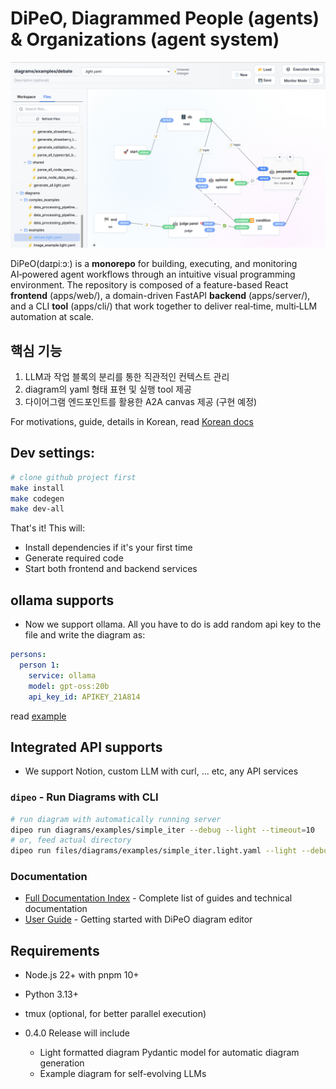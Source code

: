 # DiPeO, Diagrammed People (agents) & Organizations (agent system)
![image info](/docs/actual_screenshot.png)

DiPeO(daɪpiːɔː) is a **monorepo** for building, executing, and monitoring AI‑powered agent workflows through an intuitive visual programming environment. The repository is composed of a feature-based React **frontend** (apps/web/), a domain-driven FastAPI **backend** (apps/server/), and a CLI **tool** (apps/cli/) that work together to deliver real‑time, multi‑LLM automation at scale.

## 핵심 기능

1. LLM과 작업 블록의 분리를 통한 직관적인 컨텍스트 관리
2. diagram의 yaml 형태 표현 및 실행 tool 제공
3. 다이어그램 엔드포인트를 활용한 A2A canvas 제공 (구현 예정)

For motivations, guide, details in Korean, read [Korean docs](docs/korean/index.md)

## Dev settings:

```bash
# clone github project first
make install
make codegen
make dev-all
```

That's it! This will:
- Install dependencies if it's your first time
- Generate required code
- Start both frontend and backend services

## ollama supports
- Now we support ollama. All you have to do is add random api key to the file and write the diagram as:
```yaml
persons:
  person 1:
    service: ollama
    model: gpt-oss:20b
    api_key_id: APIKEY_21A814
```
read [example](files/diagrams/examples/simple_iter_ollama.light.yaml)

## Integrated API supports
- We support Notion, custom LLM with curl, ... etc, any API services


### `dipeo` - Run Diagrams with CLI
```bash
# run diagram with automatically running server
dipeo run diagrams/examples/simple_iter --debug --light --timeout=10
# or, feed actual directory
dipeo run files/diagrams/examples/simple_iter.light.yaml --light --debug
```

### Documentation
- [Full Documentation Index](docs/index.md) - Complete list of guides and technical documentation
- [User Guide](docs/README.md) - Getting started with DiPeO diagram editor


## Requirements
- Node.js 22+ with pnpm 10+
- Python 3.13+
- tmux (optional, for better parallel execution)

- 0.4.0 Release will include
  - Light formatted diagram Pydantic model for automatic diagram generation
  - Example diagram for self-evolving LLMs
